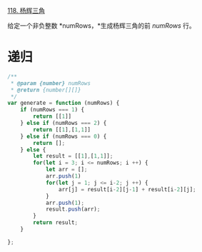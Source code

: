 [118. 杨辉三角](https://leetcode-cn.com/problems/pascals-triangle/)

给定一个非负整数 *numRows，*生成杨辉三角的前 *numRows* 行。

# 递归

```javascript
/**
 * @param {number} numRows
 * @return {number[][]}
 */
var generate = function (numRows) {
    if (numRows === 1) {
        return [[1]]
    } else if (numRows === 2) {
        return [[1],[1,1]]
    } else if (numRows === 0) {
        return [];
    } else {
        let result = [[1],[1,1]];
        for(let i = 3; i <= numRows; i ++) {
            let arr = [];
            arr.push(1)
            for(let j = 1; j <= i-2; j ++) {
                arr[j] = result[i-2][j-1] + result[i-2][j];
            }
            arr.push(1);
            result.push(arr);
        }
        return result;
    }

};
```

